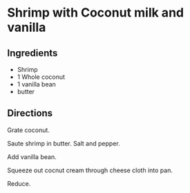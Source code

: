 # Shrimp with Coconut milk and vanilla 

## Ingredients

- Shrimp
- 1 Whole coconut
- 1 vanilla bean
- butter

## Directions

Grate coconut.  
  
 Saute shrimp in butter. Salt and pepper.  
  
 Add vanilla bean.  
  
 Squeeze out cocnut cream through cheese cloth into pan.  
  
 Reduce.

